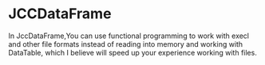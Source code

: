 # JCCDataFrame

In JccDataFrame,You can use functional programming to work with execl and other file formats instead of reading into memory and working with DataTable, which I believe will speed up your experience working with files.
